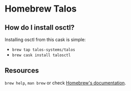 # Homebrew Talos

## How do I install osctl?

Installing osctl from this cask is simple:

- `brew tap talos-systems/talos`
- `brew cask install talosctl`

## Resources

`brew help`, `man brew` or check [Homebrew's documentation](https://docs.brew.sh).
